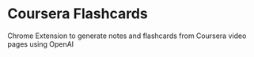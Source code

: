 # Coursera Flashcards
Chrome Extension to generate notes and flashcards from Coursera video pages using OpenAI
